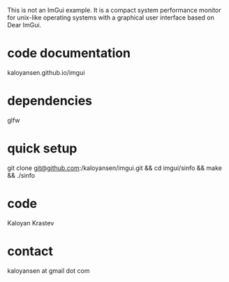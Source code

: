 This is not an ImGui example. It is a compact system performance monitor for unix-like operating systems with a graphical user interface based on Dear ImGui.

code documentation
=====
kaloyansen.github.io/imgui 

dependencies
=====
glfw

quick setup
=====

git clone git@github.com:/kaloyansen/imgui.git && cd imgui/sinfo && make && ./sinfo

code
=====
Kaloyan Krastev

contact
=====
kaloyansen at gmail dot com


